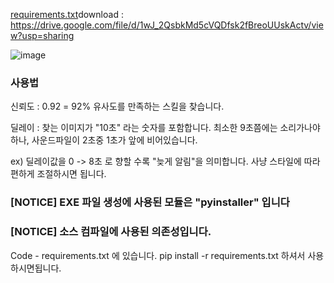 [requirements.txt](https://github.com/SsackTeun/MapleStory_InstallSkill_Timer/files/14295493/requirements.txt)download : https://drive.google.com/file/d/1wJ_2QsbkMd5cVQDfsk2fBreoUUskActv/view?usp=sharing

![image](https://github.com/SsackTeun/MapleStory_InstallSkill_Timer/assets/24308378/2d6a1a92-91db-4e24-b201-0f7426f63fc1)

### 사용법

신뢰도 : 0.92 = 92% 유사도를 만족하는 스킬을 찾습니다.

딜레이 : 찾는 이미지가 "10초" 라는 숫자를 포함합니다. 최소한 9초쯤에는 소리가나야하나, 사운드파일이 2초중 1초가 앞에 비어있습니다.

ex) 딜레이값을 0 -> 8초 로 향할 수록 "늦게 알림"을 의미합니다. 사냥 스타일에 따라 편하게 조절하시면 됩니다.


### [NOTICE] EXE 파일 생성에 사용된 모듈은 "pyinstaller" 입니다

### [NOTICE] 소스 컴파일에 사용된 의존성입니다. 
Code - requirements.txt 에 있습니다.
pip install -r requirements.txt 하셔서 사용하시면됩니다.





